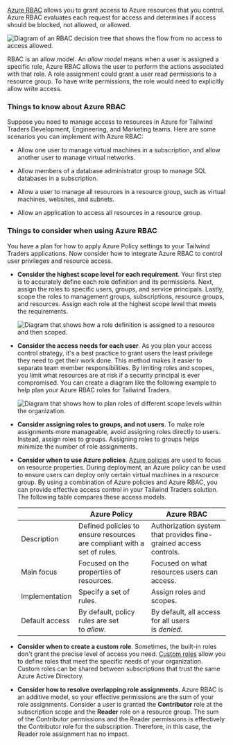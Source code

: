 [Azure RBAC](https://learn.microsoft.com/en-us/azure/role-based-access-control/overview) allows you to grant access to Azure resources that you control. Azure RBAC evaluates each request for access and determines if access should be blocked, not allowed, or allowed.

![Diagram of an RBAC decision tree that shows the flow from no access to access allowed.](https://learn.microsoft.com/en-us/training/wwl-azure/design-governance/media/role-based-access-control-flowchart.png)

RBAC is an allow model. An _allow model_ means when a user is assigned a specific role, Azure RBAC allows the user to perform the actions associated with that role. A role assignment could grant a user read permissions to a resource group. To have write permissions, the role would need to explicitly allow write access.

### Things to know about Azure RBAC

Suppose you need to manage access to resources in Azure for Tailwind Traders Development, Engineering, and Marketing teams. Here are some scenarios you can implement with Azure RBAC:

- Allow one user to manage virtual machines in a subscription, and allow another user to manage virtual networks.
    
- Allow members of a database administrator group to manage SQL databases in a subscription.
    
- Allow a user to manage all resources in a resource group, such as virtual machines, websites, and subnets.
    
- Allow an application to access all resources in a resource group.
    

### Things to consider when using Azure RBAC

You have a plan for how to apply Azure Policy settings to your Tailwind Traders applications. Now consider how to integrate Azure RBAC to control user privileges and resource access.

- **Consider the highest scope level for each requirement**. Your first step is to accurately define each role definition and its permissions. Next, assign the roles to specific users, groups, and service principals. Lastly, scope the roles to management groups, subscriptions, resource groups, and resources. Assign each role at the highest scope level that meets the requirements.
    
    ![Diagram that shows how a role definition is assigned to a resource and then scoped.](https://learn.microsoft.com/en-us/training/wwl-azure/design-governance/media/role-definition-assignment-scope.png)
    
- **Consider the access needs for each user**. As you plan your access control strategy, it's a best practice to grant users the least privilege they need to get their work done. This method makes it easier to separate team member responsibilities. By limiting roles and scopes, you limit what resources are at risk if a security principal is ever compromised. You can create a diagram like the following example to help plan your Azure RBAC roles for Tailwind Traders.
    
    ![Diagram that shows how to plan roles of different scope levels within the organization.](https://learn.microsoft.com/en-us/training/wwl-azure/design-governance/media/scope-role-matrix.png)
    
- **Consider assigning roles to groups, and not users**. To make role assignments more manageable, avoid assigning roles directly to users. Instead, assign roles to groups. Assigning roles to groups helps minimize the number of role assignments.
    
- **Consider when to use Azure policies**. [Azure policies](https://learn.microsoft.com/en-us/azure/governance/policy/overview) are used to focus on resource properties. During deployment, an Azure policy can be used to ensure users can deploy only certain virtual machines in a resource group. By using a combination of Azure policies and Azure RBAC, you can provide effective access control in your Tailwind Traders solution. The following table compares these access models.
    
    ||Azure Policy|Azure RBAC|
    |---|---|---|
    |Description|Defined policies to ensure resources are compliant with a set of rules.|Authorization system that provides fine-grained access controls.|
    |Main focus|Focused on the properties of resources.|Focused on what resources users can access.|
    |Implementation|Specify a set of rules.|Assign roles and scopes.|
    |Default access|By default, policy rules are set to _allow_.|By default, all access for all users is _denied_.|
    
- **Consider when to create a custom role**. Sometimes, the built-in roles don't grant the precise level of access you need. [Custom roles](https://learn.microsoft.com/en-us/azure/role-based-access-control/custom-roles) allow you to define roles that meet the specific needs of your organization. Custom roles can be shared between subscriptions that trust the same Azure Active Directory.
    
- **Consider how to resolve overlapping role assignments**. Azure RBAC is an additive model, so your effective permissions are the sum of your role assignments. Consider a user is granted the **Contributor** role at the subscription scope and the **Reader** role on a resource group. The sum of the Contributor permissions and the Reader permissions is effectively the Contributor role for the subscription. Therefore, in this case, the Reader role assignment has no impact.